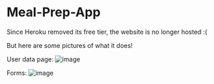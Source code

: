 # Meal-Prep-App

Since Heroku removed its free tier, the website is no longer hosted :( 

But here are some pictures of what it does! 

User data page: 
![image](https://github.com/AndyLiang1/Meal-Prep-App/assets/69891690/aeee994c-6a10-454a-ad00-f2f249b2a189)

Forms: 
![image](https://github.com/AndyLiang1/Meal-Prep-App/assets/69891690/3a8f5a20-2bf1-45fd-a38e-262d817c9812)

